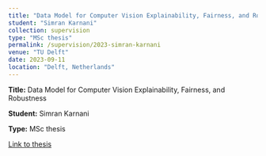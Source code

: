 ```yaml
---
title: "Data Model for Computer Vision Explainability, Fairness, and Robustness"
student: "Simran Karnani"
collection: supervision
type: "MSc thesis"
permalink: /supervision/2023-simran-karnani
venue: "TU Delft"
date: 2023-09-11
location: "Delft, Netherlands"
---
```


**Title:** Data Model for Computer Vision Explainability, Fairness, and Robustness

**Student:** Simran Karnani

**Type:** MSc thesis

[Link to thesis](https://repository.tudelft.nl/islandora/object/uuid%3A0ca58308-43e7-4ded-b538-b4ef25f6d0cb?collection=education)
